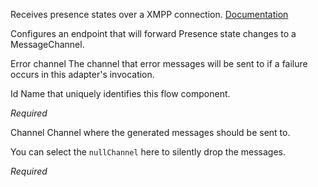 
Receives presence states over a XMPP connection.
<a href="http://docs.spring.io/spring-integration/docs/2.1.x/reference/html/xmpp.html#xmpp-roster-inbound-channel-adapter" target="_blank">Documentation</a>

Configures an endpoint that will forward Presence state changes to a MessageChannel.


Error channel
The channel that error messages will be sent to if a failure occurs in this adapter's invocation.


Id
Name that uniquely identifies this flow component.

<i>Required</i>


Channel
Channel where the generated messages should be sent to.

You can select the <code>nullChannel</code> here to silently drop the messages.

<i>Required</i>

